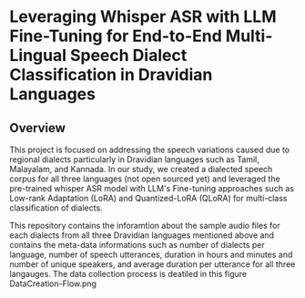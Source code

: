 # Leveraging Whisper ASR with LLM Fine-Tuning for End-to-End Multi-Lingual Speech Dialect Classification in Dravidian Languages

## Overview
This project is focused on addressing the speech variations caused due to regional dialects particularly in Dravidian languages such as Tamil, Malayalam, and Kannada. In our study, we created a dialected speech corpus for all three languages (not open sourced yet) and leveraged the pre-trained whisper ASR model with LLM's Fine-tuning approaches such as Low-rank Adaptation (LoRA) and Quantized-LoRA (QLoRA) for multi-class classification of dialects.

This repository contains the inforamtion about the sample audio files for each dialects from all three Dravidian languages mentioned above and contains the meta-data informations such as number of dialects per language, number of speech utterances, duration in hours and minutes and number of unique speakers, and average duration per utterance for all three langauges. The data collection process is deatiled in this figure DataCreation-Flow.png
